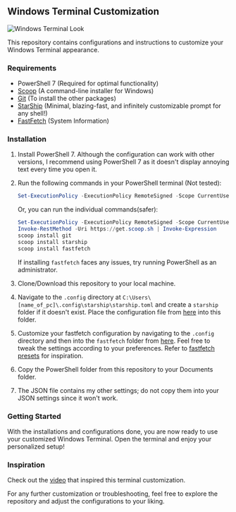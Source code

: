 ## Windows Terminal Customization

![Windows Terminal Look](https://cdn.discordapp.com/attachments/1215339142381183050/1226127211686268959/image.png?ex=6623a2f3&is=66112df3&hm=fd313e3d93e2bd3042cd63da24e3e1af9b28ba5d8f566b3abe6b2d0e4d72d8f1&)

This repository contains configurations and instructions to customize your Windows Terminal appearance.

### Requirements

- PowerShell 7 (Required for optimal functionality)
- [Scoop](https://scoop.sh/) (A command-line installer for Windows)
- [Git](https://git-scm.com/) (To install the other packages)
- [StarShip](https://starship.rs/) (Minimal, blazing-fast, and infinitely customizable prompt for any shell!)
- [FastFetch](https://github.com/fastfetch-cli/fastfetch) (System Information)

### Installation

1. Install PowerShell 7. Although the configuration can work with other versions, I recommend using PowerShell 7 as it doesn't display annoying text every time you open it.
   
2. Run the following commands in your PowerShell terminal (Not tested):
    ```powershell
    Set-ExecutionPolicy -ExecutionPolicy RemoteSigned -Scope CurrentUser; Invoke-RestMethod -Uri https://get.scoop.sh | Invoke-Expression; scoop install git; scoop install fastfetch; scoop install starship
    ```
 
    Or, you can run the individual commands(safer):

    ```powershell
    Set-ExecutionPolicy -ExecutionPolicy RemoteSigned -Scope CurrentUser
    Invoke-RestMethod -Uri https://get.scoop.sh | Invoke-Expression
    scoop install git
    scoop install starship 
    scoop install fastfetch
    ```

    If installing `fastfetch` faces any issues, try running PowerShell as an administrator.

3. Clone/Download this repository to your local machine.

4. Navigate to the `.config` directory at `C:\Users\[name_of_pc]\.config\starship\starship.toml` and create a `starship` folder if it doesn't exist. Place the configuration file from [here](https://github.com/ShinniUwU/windows-terminal-dotfiles/tree/main/.config/starship) into this folder.

5. Customize your fastfetch configuration by navigating to the `.config` directory and then into the `fastfetch` folder from [here](https://github.com/ShinniUwU/windows-terminal-dotfiles/tree/main/.config/fastfetch). Feel free to tweak the settings according to your preferences. Refer to [fastfetch presets](https://github.com/fastfetch-cli/fastfetch/tree/dev/presets) for inspiration.

6. Copy the PowerShell folder from this repository to your Documents folder.

7. The JSON file contains my other settings; do not copy them into your JSON settings since it won't work.
   
### Getting Started

With the installations and configurations done, you are now ready to use your customized Windows Terminal. Open the terminal and enjoy your personalized setup!

### Inspiration

Check out the [video](https://youtu.be/AK2JE2YsKto?si=s6U8AnL6h7qeRE1c) that inspired this terminal customization.

For any further customization or troubleshooting, feel free to explore the repository and adjust the configurations to your liking.
